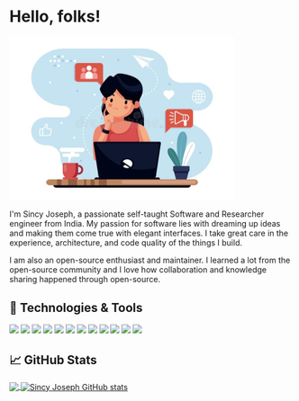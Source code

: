 
# Hello, folks!                      

<img src="https://github.com/sincyjoseph/sincyjoseph/blob/main/me2.jpg" width="400px"  alt="Paris" class="center" >

I'm Sincy Joseph, a passionate self-taught Software and Researcher engineer from India. My passion for software lies with dreaming up ideas and making them come true with elegant interfaces. I take great care in the experience, architecture, and code quality of the things I build.

I am also an open-source enthusiast and maintainer. I learned a lot from the open-source community and I love how collaboration and knowledge sharing happened through open-source.

<!-- - 🔭 I’m currently working on ...
- 🌱 I’m currently learning ...
- 👯 I’m looking to collaborate on ...
- 🤔 I’m looking for help with ...
- 💬 Ask me about ...
- 📫 How to reach me: ...
- 😄 Pronouns: ...
- ⚡ Fun fact: ... -->

## 🔧 Technologies & Tools
![](https://img.shields.io/badge/Editor-IntelliJ_IDEA-informational?style=flat&logo=intellij-idea&logoColor=white&color=2bbc8a)
![](https://img.shields.io/badge/ProgrammingLanguages-Python,Java,Python,C,CPP,Solidity-informational?style=flat&logo=python&logoColor=white&color=2bbc8a)
![](https://img.shields.io/badge/WebTechnologies-HTML,CSS,JavaScript,Wordpress-informational?style=flat&logo=javascript&logoColor=white&color=2bbc8a)
![](https://img.shields.io/badge/Databases-MySQL-informational?style=flat&logo=go&logoColor=white&color=2bbc8a)
![](https://img.shields.io/badge/Blockchain-EthereumBlockchain,Metamask,Ganache,Geth,Web3js,RemixIDE,HyperledgerFabric,TruffleSuite-informational?style=flat&logo=cmake&logoColor=white&color=2bbc8a)
![](https://img.shields.io/badge/PerformanceTesting-ApacheJMeter-informational?style=flat&logo=cmake&logoColor=white&color=2bbc8a)
![](https://img.shields.io/badge/UITesting-SeleniumJavaFramework,KatalonStudio-informational?style=flat&logo=vue.js&logoColor=white&color=2bbc8a)
![](https://img.shields.io/badge/VersionControlSystems-Git,Github,Gitlab-informational?style=flat&logo=gnu-bash&logoColor=white&color=2bbc8a)
![](https://img.shields.io/badge/Tools-PostgreSQL-informational?style=flat&logo=postgresql&logoColor=white&color=2bbc8a)
![](https://img.shields.io/badge/CI/CDTool-Docker-informational?style=flat&logo=docker&logoColor=white&color=2bbc8a)
![](https://img.shields.io/badge/Tools-Kubernetes-informational?style=flat&logo=kubernetes&logoColor=white&color=2bbc8a)
![](https://img.shields.io/badge/CloudServices-AWS,Azure,GCP-informational?style=flat&logo=digitalocean&logoColor=white&color=2bbc8a)


## &#x1f4c8; GitHub Stats

<a href="https://github.com/MartinHeinz/MartinHeinz">
  <img align="center" src="https://github-readme-stats.vercel.app/api/top-langs/?username=sincyjoseph&hide=java,html,tex&title_color=ffffff&text_color=c9cacc&icon_color=2bbc8a&bg_color=1d1f21&langs_count=20&layout=compact" />
</a>
<a href="https://github.com/MartinHeinz/MartinHeinz">
  <img align="center" src="https://github-readme-stats.vercel.app/api?username=sincyjoseph&show_icons=true&line_height=27&count_private=true&title_color=ffffff&text_color=c9cacc&icon_color=2bbc8a&bg_color=1d1f21" alt="Sincy Joseph GitHub stats" />
</a>


